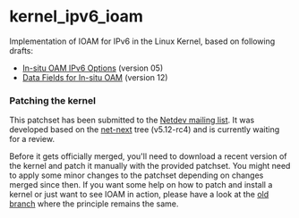 # kernel_ipv6_ioam

Implementation of IOAM for IPv6 in the Linux Kernel, based on following drafts:
- [In-situ OAM IPv6 Options](https://tools.ietf.org/html/draft-ietf-ippm-ioam-ipv6-options-05) (version 05)
- [Data Fields for In-situ OAM](https://tools.ietf.org/html/draft-ietf-ippm-ioam-data-12) (version 12)

### Patching the kernel

This patchset has been submitted to the [Netdev mailing list](https://lore.kernel.org/netdev/20210401182338.24077-1-justin.iurman@uliege.be/). It was developed based on the [net-next](https://git.kernel.org/pub/scm/linux/kernel/git/netdev/net-next.git) tree (v5.12-rc4) and is currently waiting for a review.

Before it gets officially merged, you'll need to download a recent version of the kernel and patch it manually with the provided patchset. You might need to apply some minor changes to the patchset depending on changes merged since then. If you want some help on how to patch and install a kernel or just want to see IOAM in action, please have a look at the [old branch](https://github.com/IurmanJ/kernel_ipv6_ioam/tree/old) where the principle remains the same.
